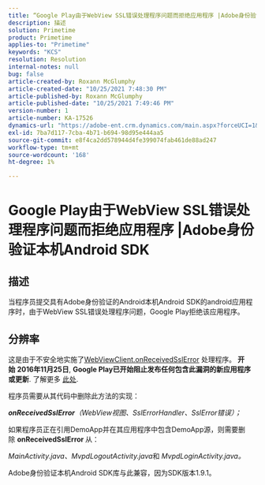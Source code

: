 ```yaml
---
title: “Google Play由于WebView SSL错误处理程序问题而拒绝应用程序 |Adobe身份验证本机Android SDK”
description: 描述
solution: Primetime
product: Primetime
applies-to: "Primetime"
keywords: "KCS"
resolution: Resolution
internal-notes: null
bug: false
article-created-by: Roxann McGlumphy
article-created-date: "10/25/2021 7:48:30 PM"
article-published-by: Roxann McGlumphy
article-published-date: "10/25/2021 7:49:46 PM"
version-number: 1
article-number: KA-17526
dynamics-url: "https://adobe-ent.crm.dynamics.com/main.aspx?forceUCI=1&pagetype=entityrecord&etn=knowledgearticle&id=cd131085-cc35-ec11-b6e6-000d3a3485ea"
exl-id: 7ba7d117-7cba-4b71-b694-98d95e444aa5
source-git-commit: e8f4ca2dd578944d4fe399074fab461de88ad247
workflow-type: tm+mt
source-wordcount: '168'
ht-degree: 1%

---
```


# Google Play由于WebView SSL错误处理程序问题而拒绝应用程序 |Adobe身份验证本机Android SDK

## 描述

当程序员提交具有Adobe身份验证的Android本机Android SDK的android应用程序时，由于WebView SSL错误处理程序问题，Google Play拒绝该应用程序。

## 分辨率


这是由于不安全地实施了[WebViewClient.onReceivedSslError](https://developer.android.com/reference/android/webkit/WebViewClient.html#onReceivedSslError%28android.webkit.WebView,%20android.webkit.SslErrorHandler,%20android.net.http.SslError%29) 处理程序。 <b>开始</b> <b>2016年11月25日</b>, <b>Google Play已开始阻止发布任何包含此漏洞的新应用程序或更新</b>. 了解更多 [此处](https://support.google.com/faqs/answer/7071387?hl=en).

程序员需要从其代码中删除此方法的实现：

<b>*onReceivedSslError</b>（WebView视图、SslErrorHandler、SslError错误）；*

如果程序员正在引用DemoApp并在其应用程序中包含DemoApp源，则需要删除 <b>onReceivedSslError </b>从：

*MainActivity.java、MvpdLogoutActivity.java*和 *MvpdLoginActivity.java。*

Adobe身份验证本机Android SDK库与此兼容，因为SDK版本1.9.1。
